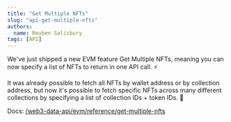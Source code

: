 ```yaml
---
title: "Get Multiple NFTs"
slug: "api-get-multiple-nfts"
authors:
  name: Reuben Salisbury
tags: [API]
---
```


We've just shipped a new EVM feature Get Multiple NFTs, meaning you can now specify a list of NFTs to return in one API call. :zap:

It was already possible to fetch all NFTs by wallet address or by collection address, but now it's possible to fetch specific NFTs across many different collections by specifying a list of collection IDs + token IDs. 🎉

Docs: [/web3-data-api/evm/reference/get-multiple-nfts](/web3-data-api/evm/reference/get-multiple-nfts)
